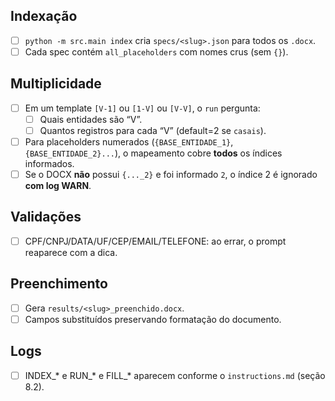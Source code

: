 ## Indexação
- [ ] `python -m src.main index` cria `specs/<slug>.json` para todos os `.docx`.
- [ ] Cada spec contém `all_placeholders` com nomes crus (sem `{}`).

## Multiplicidade
- [ ] Em um template `[V-1]` ou `[1-V]` ou `[V-V]`, o `run` pergunta:
  - [ ] Quais entidades são “V”.
  - [ ] Quantos registros para cada “V” (default=2 se `casais`).
- [ ] Para placeholders numerados (`{BASE_ENTIDADE_1}`, `{BASE_ENTIDADE_2}...`), o mapeamento cobre **todos** os índices informados.
- [ ] Se o DOCX **não** possui `{..._2}` e foi informado `2`, o índice 2 é ignorado **com log WARN**.

## Validações
- [ ] CPF/CNPJ/DATA/UF/CEP/EMAIL/TELEFONE: ao errar, o prompt reaparece com a dica.

## Preenchimento
- [ ] Gera `results/<slug>_preenchido.docx`.
- [ ] Campos substituídos preservando formatação do documento.

## Logs
- [ ] INDEX_* e RUN_* e FILL_* aparecem conforme o `instructions.md` (seção 8.2).
